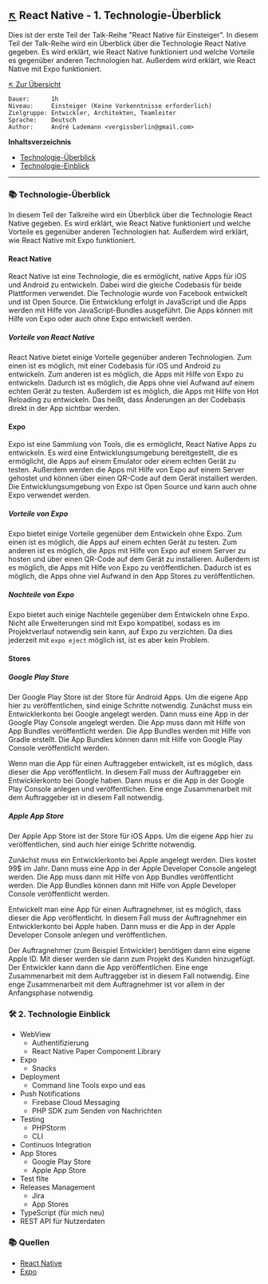 ## [↖](../README.md) React Native -  1. Technologie-Überblick

Dies ist der erste Teil der Talk-Reihe "React Native für Einsteiger". In diesem Teil der Talk-Reihe wird ein Überblick über die Technologie React Native gegeben. Es wird erklärt, wie React Native funktioniert und welche Vorteile es gegenüber anderen Technologien hat. Außerdem wird erklärt, wie React Native mit Expo funktioniert.

[↖ Zur Übersicht](../README.md)

```text
Dauer:      1h
Niveau:     Einsteiger (Keine Vorkenntnisse erforderlich)
Zielgruppe: Entwickler, Architekten, Teamleiter
Sprache:    Deutsch
Author:     André Lademann <vergissberlin@gmail.com>
```

**Inhaltsverzeichnis**

- [Technologie-Überblick](#-technologie-überblick)
- [Technologie-Einblick](#-technologie-einblick)

---

### 📚 Technologie-Überblick

In diesem Teil der Talkreihe wird ein Überblick über die Technologie React Native gegeben. Es wird erklärt, wie React Native funktioniert und welche Vorteile es gegenüber anderen Technologien hat. Außerdem wird erklärt, wie React Native mit Expo funktioniert.

#### React Native

React Native ist eine Technologie, die es ermöglicht, native Apps für iOS und Android zu entwickeln. Dabei wird die gleiche Codebasis für beide Plattformen verwendet. Die Technologie wurde von Facebook entwickelt und ist Open Source. Die Entwicklung erfolgt in JavaScript und die Apps werden mit Hilfe von JavaScript-Bundles ausgeführt. Die Apps können mit Hilfe von Expo oder auch ohne Expo entwickelt werden.

##### Vorteile von React Native

React Native bietet einige Vorteile gegenüber anderen Technologien. Zum einen ist es möglich, mit einer Codebasis für iOS und Android zu entwickeln. Zum anderen ist es möglich, die Apps mit Hilfe von Expo zu entwickeln. Dadurch ist es möglich, die Apps ohne viel Aufwand auf einem echten Gerät zu testen. Außerdem ist es möglich, die Apps mit Hilfe von Hot Reloading zu entwickeln. Das heißt, dass Änderungen an der Codebasis direkt in der App sichtbar werden.

#### Expo

Expo ist eine Sammlung von Tools, die es ermöglicht, React Native Apps zu entwickeln. Es wird eine Entwicklungsumgebung bereitgestellt, die es ermöglicht, die Apps auf einem Emulator oder einem echten Gerät zu testen. Außerdem werden die Apps mit Hilfe von Expo auf einem Server gehostet und können über einen QR-Code auf dem Gerät installiert werden. Die Entwicklungsumgebung von Expo ist Open Source und kann auch ohne Expo verwendet werden.

##### Vorteile von Expo

Expo bietet einige Vorteile gegenüber dem Entwickeln ohne Expo. Zum einen ist es möglich, die Apps auf einem echten Gerät zu testen. Zum anderen ist es möglich, die Apps mit Hilfe von Expo auf einem Server zu hosten und über einen QR-Code auf dem Gerät zu installieren. Außerdem ist es möglich, die Apps mit Hilfe von Expo zu veröffentlichen. Dadurch ist es möglich, die Apps ohne viel Aufwand in den App Stores zu veröffentlichen.

##### Nachteile von Expo

Expo bietet auch einige Nachteile gegenüber dem Entwickeln ohne Expo. Nicht alle Erweiterungen sind mit Expo kompatibel, sodass es im Projektverlauf notwendig sein kann, auf Expo zu verzichten. Da dies jederzeit mit `expo eject` möglich ist, ist es aber kein Problem.

#### Stores

##### Google Play Store

Der Google Play Store ist der Store für Android Apps. Um die eigene App hier zu veröffentlichen, sind einige Schritte notwendig. Zunächst muss ein Entwicklerkonto bei Google angelegt werden. Dann muss eine App in der Google Play Console angelegt werden. Die App muss dann mit Hilfe von App Bundles veröffentlicht werden. Die App Bundles werden mit Hilfe von Gradle erstellt. Die App Bundles können dann mit Hilfe von Google Play Console veröffentlicht werden.

Wenn man die App für einen Auftraggeber entwickelt, ist es möglich, dass dieser die App veröffentlicht. In diesem Fall muss der Auftraggeber ein Entwicklerkonto bei Google haben. Dann muss er die App in der Google Play Console anlegen und veröffentlichen. Eine enge Zusammenarbeit mit dem Auftraggeber ist in diesem Fall notwendig.

##### Apple App Store

Der Apple App Store ist der Store für iOS Apps. Um die eigene App hier zu veröffentlichen, sind auch hier einige Schritte notwendig.

Zunächst muss ein Entwicklerkonto bei Apple angelegt werden. Dies kostet 99$ im Jahr. Dann muss eine App in der Apple Developer Console angelegt werden. Die App muss dann mit Hilfe von App Bundles veröffentlicht werden. Die App Bundles können dann mit Hilfe von Apple Developer Console veröffentlicht werden.

Entwickelt man eine App für einen Auftragnehmer, ist es möglich, dass dieser die App veröffentlicht. In diesem Fall muss der Auftragnehmer ein Entwicklerkonto bei Apple haben. Dann muss er die App in der Apple Developer Console anlegen und veröffentlichen.

Der Auftragnehmer (zum  Beispiel Entwickler) benötigen dann eine eigene Apple ID.  Mit dieser werden sie dann zum Projekt des Kunden hinzugefügt.  Der Entwickler kann dann die App veröffentlichen. Eine enge Zusammenarbeit mit dem Auftraggeber ist in diesem Fall notwendig. Eine enge Zusammenarbeit mit dem Auftragnehmer ist vor allem in der Anfangsphase notwendig.

### 🛠 2. Technologie Einblick

- WebView
  - Authentifizierung
  - React Native Paper Component Library
- Expo
  - Snacks
- Deployment
  - Command line Tools expo und eas
- Push Notifications
  - Firebase Cloud Messaging
  - PHP SDK zum Senden von Nachrichten
- Testing
  - PHPStorm
  - CLI
- Continuos Integration
- App Stores
  - Google Play Store
  - Apple App Store
- Test flite
- Releases Management
  - Jira
  - App Stores
- TypeScript (für mich neu)
- REST API für Nutzerdaten

### 📚 Quellen

- [React Native](https://reactnative.dev/)
- [Expo](https://expo.io/)


